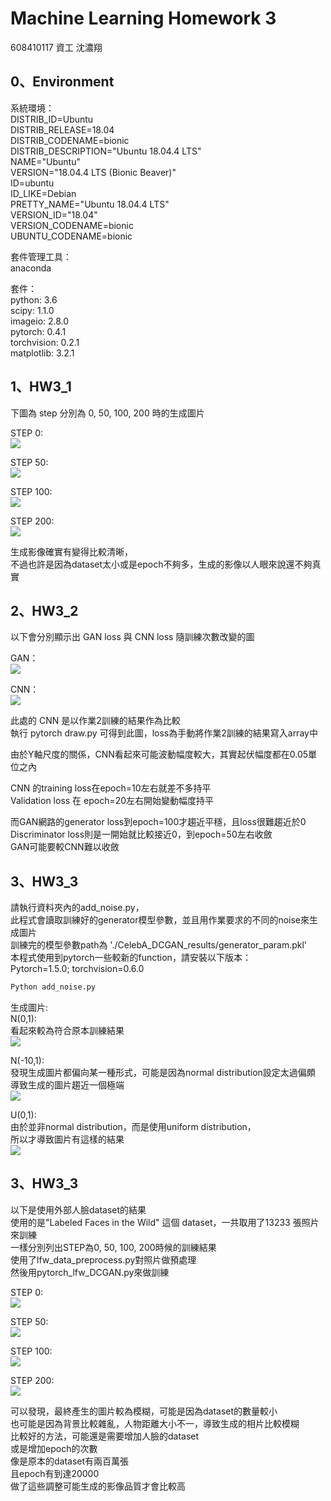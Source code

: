 # Machine Learning Homework 3  
608410117 資工 沈濃翔  
  
## 0、Environment  
系統環境：  
DISTRIB_ID=Ubuntu  
DISTRIB_RELEASE=18.04  
DISTRIB_CODENAME=bionic  
DISTRIB_DESCRIPTION="Ubuntu 18.04.4 LTS"  
NAME="Ubuntu"  
VERSION="18.04.4 LTS (Bionic Beaver)"  
ID=ubuntu  
ID_LIKE=Debian  
PRETTY_NAME="Ubuntu 18.04.4 LTS"  
VERSION_ID="18.04"  
VERSION_CODENAME=bionic  
UBUNTU_CODENAME=bionic  
  
套件管理工具：  
anaconda  
  
套件：  
python: 3.6  
scipy: 1.1.0  
imageio: 2.8.0  
pytorch: 0.4.1  
torchvision: 0.2.1  
matplotlib: 3.2.1  
  
## 1、HW3_1  
下圖為 step 分別為 0, 50, 100, 200 時的生成圖片  

STEP 0:  
![](https://i.imgur.com/u5Hj1si.png)  

STEP 50:  
![](https://i.imgur.com/dQkrGWV.png)  

STEP 100:  
![](https://i.imgur.com/gPXE8ps.png)  

STEP 200:  
![](https://i.imgur.com/rwR1mvU.png)  

生成影像確實有變得比較清晰，  
不過也許是因為dataset太小或是epoch不夠多，生成的影像以人眼來說還不夠真實  
## 2、HW3_2  
以下會分別顯示出 GAN loss 與 CNN loss 隨訓練次數改變的圖  
  
GAN：  
![](https://i.imgur.com/D3W6O64.png)  

CNN：  
![](https://i.imgur.com/rEYKVrc.png)  
  
此處的 CNN 是以作業2訓練的結果作為比較  
執行 pytorch draw.py 可得到此圖，loss為手動將作業2訓練的結果寫入array中  
  
由於Y軸尺度的關係，CNN看起來可能波動幅度較大，其實起伏幅度都在0.05單位之內  
  
CNN 的training loss在epoch=10左右就差不多持平  
Validation loss 在 epoch=20左右開始變動幅度持平  
  
而GAN網路的generator loss到epoch=100才趨近平穩，且loss很難趨近於0  
Discriminator loss則是一開始就比較接近0，到epoch=50左右收斂  
GAN可能要較CNN難以收斂  
  
## 3、HW3_3  
請執行資料夾內的add_noise.py，  
此程式會讀取訓練好的generator模型參數，並且用作業要求的不同的noise來生成圖片  
訓練完的模型參數path為 './CelebA_DCGAN_results/generator_param.pkl'  
本程式使用到pytorch一些較新的function，請安裝以下版本：  
Pytorch=1.5.0; torchvision=0.6.0  

```bash  
Python add_noise.py
``` 

生成圖片:  
N(0,1):  
看起來較為符合原本訓練結果  
![](https://i.imgur.com/8uuHF6K.png)  
  
N(-10,1):  
發現生成圖片都偏向某一種形式，可能是因為normal distribution設定太過偏頗  
導致生成的圖片趨近一個極端  
![](https://i.imgur.com/G0x3iEk.png)  
   
U(0,1):  
由於並非normal distribution，而是使用uniform distribution，  
所以才導致圖片有這樣的結果  
![](https://i.imgur.com/y2jHYJ0.png)  
  
## 3、HW3_3  
以下是使用外部人臉dataset的結果  
使用的是"Labeled Faces in the Wild" 這個 dataset，一共取用了13233 張照片來訓練  
一樣分別列出STEP為0, 50, 100, 200時候的訓練結果  
使用了lfw_data_preprocess.py對照片做預處理  
然後用pytorch_lfw_DCGAN.py來做訓練  

STEP 0:  
![](https://i.imgur.com/8bKe6E9.png)  
  
STEP 50:  
![](https://i.imgur.com/cwAk00n.png)  
  
STEP 100:  
![](https://i.imgur.com/tCHNxRX.png)  
  
STEP 200:  
![](https://i.imgur.com/MRhHwqO.png)  
  
可以發現，最終產生的圖片較為模糊，可能是因為dataset的數量較小  
也可能是因為背景比較雜亂，人物距離大小不一，導致生成的相片比較模糊  
比較好的方法，可能還是需要增加人臉的dataset  
或是增加epoch的次數  
像是原本的dataset有兩百萬張  
且epoch有到達20000  
做了這些調整可能生成的影像品質才會比較高  
